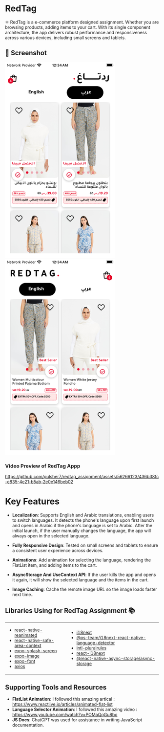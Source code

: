 # RedTag

⚛️ RedTag is a e-commerce platform designed assignment. Whether you are browsing products, adding items to your cart. With its single component architecture, the app delivers robust performance and responsiveness across various devices, including small screens and tablets.

## 📱 Screenshot

  <div>
  <img src="./documents/ar_home.png" alt="My Image" width="360">
  <img src="./documents/en_home.png" alt="My Image" width="360">
  </div>

### Video Preview of RedTag Appp

https://github.com/gulsher7/redtag_assignment/assets/56266123/436b38fc-e835-4e21-b5ab-2e0e146beb02

# Key Features

- **Localization**: Supports English and Arabic translations, enabling users to switch languages. It detects the phone's language upon first launch and opens in Arabic if the phone's language is set to Arabic. After the initial launch, if the user manually changes the language, the app will always open in the selected language.

- **Fully Responsive Design**: Tested on small screens and tablets to ensure a consistent user experience across devices.
- **Animations**: Add animation for selecting the language, rendering the FlatList item, and adding items to the cart.
- **AsyncStorage And UseContext API**: If the user kills the app and opens it again, it will show the selected language and the items in the cart.
- **Image Caching**: Cache the remote image URL so the image loads faster next time..

## Libraries Using for RedTag Assignment 📚

<table>
<tr>
<td>

- [react-native-reanimated](https://www.npmjs.com/package/react-native-reanimated)
- [react-native-safe-area-context](https://www.npmjs.com/package/react-native-safe-area-context)
- [expo-splash-screen](https://www.npmjs.com/package/expo-splash-screen)
- [expo-image](https://www.npmjs.com/package/expo-image)
- [expo-font](https://www.npmjs.com/package/expo-font)
- [axios](https://www.npmjs.com/package/axios)

</td>

<td>

- [i18next](https://www.npmjs.com/package/i18next)
- [@os-team/i18next-react-native-language-detector](https://www.npmjs.com/package/@os-team/i18next-react-native-language-detector)
- [intl-pluralrules](https://www.npmjs.com/package/intl-pluralrules)
- [react-i18next](https://www.npmjs.com/package/react-i18next)
- [@react-native-async-storage/async-storage](https://www.npmjs.com/package/@react-native-async-storage/async-storage)

</td>
</tr>
</table>

## Supporting Tools and Resources
- **FlatList Animation**: I followed this amazing artical : https://www.reactiive.io/articles/animated-flat-list
- **Language Selector Animation**: I followed this amazing video : https://www.youtube.com/watch?v=POMaQqGu8bo
- **JS Docs**: ChatGPT was used for assistance in writing JavaScript documentation.
